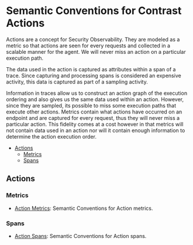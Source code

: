 # Semantic Conventions for Contrast Actions

Actions are a concept for Security Observability. They are modeled as a metric
so that actions are seen for every requests and collected in a scalable
manner for the agent. We will never miss an action on a particular execution path.

The data used in the action is captured as attributes within a span of a trace. Since capturing and processing spans is considered an expensive activity, this data is captured as part of a sampling activity.

Information in traces allow us to construct an action graph of the execution ordering and also gives us the same data used within an action. However, since they are sampled, its possible to miss some execution paths that execute other actions. Metrics contain what actions have occurred on an endpoint and are captured for every request, thus they will never miss a particular action. This fidelity comes at a cost however in that metrics will not contain data used in an
action nor will it contain enough information to determine the action execution order.

<!-- toc -->

- [Actions](#actions)
  - [Metrics](#metrics)
  - [Spans](#spans)

<!-- tocstop -->

## Actions

### Metrics

- [Action Metrics](action-metrics.md): Semantic Conventions for Action metrics.

### Spans

- [Action Spans](action-spans.md): Semantic Conventions for Action spans.
